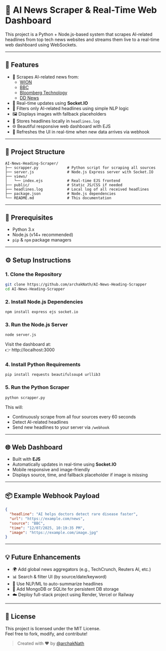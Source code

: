 
# 📰 AI News Scraper & Real-Time Web Dashboard

This project is a Python + Node.js-based system that scrapes AI-related headlines from top tech news websites and streams them live to a real-time web dashboard using WebSockets.

---

## 📌 Features

- 🔎 Scrapes AI-related news from:
  - [WION](https://www.wionews.com/technology)
  - [BBC](https://www.bbc.com/innovation)
  - [Bloomberg Technology](https://www.bloomberg.com/technology)
  - [DD News](https://ddnews.gov.in/en/category/science-tech/)
- 📡 Real-time updates using **Socket.IO**
- 🧠 Filters only AI-related headlines using simple NLP logic
- 🖼️ Displays images with fallback placeholders
- 📝 Stores headlines locally in `headlines.log`
- 🌐 Beautiful responsive web dashboard with EJS
- 🔄 Refreshes the UI in real-time when new data arrives via webhook

---

## 📂 Project Structure

```
AI-News-Heading-Scraper/
├── scrapper.py             # Python script for scraping all sources
├── server.js               # Node.js Express server with Socket.IO
├── views/
│   └── index.ejs           # Real-time EJS frontend
├── public/                 # Static JS/CSS if needed
├── headlines.log           # Local log of all received headlines
├── package.json            # Node.js dependencies
└── README.md               # This documentation
```

---

## 🔧 Prerequisites

- Python 3.x
- Node.js (v14+ recommended)
- `pip` & `npm` package managers

---

## ⚙️ Setup Instructions

### 1. Clone the Repository

```bash
git clone https://github.com/archakNath/AI-News-Heading-Scrapper
cd AI-News-Heading-Scrapper
```

### 2. Install Node.js Dependencies

```bash
npm install express ejs socket.io
```

### 3. Run the Node.js Server

```bash
node server.js
```

Visit the dashboard at:  
👉 http://localhost:3000

### 4. Install Python Requirements

```bash
pip install requests beautifulsoup4 urllib3
```

### 5. Run the Python Scraper

```bash
python scrapper.py
```

This will:
- Continuously scrape from all four sources every 60 seconds
- Detect AI-related headlines
- Send new headlines to your server via `/webhook`

---

## 🌐 Web Dashboard

- Built with **EJS**
- Automatically updates in real-time using **Socket.IO**
- Mobile responsive and image-friendly
- Displays source, time, and fallback placeholder if image is missing

---

## 📦 Example Webhook Payload

```json
{
  "headline": "AI helps doctors detect rare disease faster",
  "url": "https://example.com/news",
  "source": "BBC",
  "time": "12/07/2025, 10:19:35 PM",
  "image": "https://example.com/image.jpg"
}
```

---

## 💡 Future Enhancements

- 🌍 Add global news aggregators (e.g., TechCrunch, Reuters AI, etc.)
- 📊 Search & filter UI (by source/date/keyword)
- 🧠 Use NLP/ML to auto-summarize headlines
- 💾 Add MongoDB or SQLite for persistent DB storage
- ☁️ Deploy full-stack project using Render, Vercel or Railway

---

## 📄 License

This project is licensed under the MIT License.  
Feel free to fork, modify, and contribute!

> Created with ❤️ by [@archakNath](https://github.com/archakNath)
